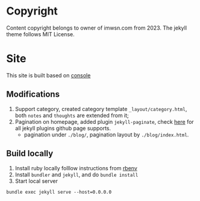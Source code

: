 # Copyright

Content copyright belongs to owner of imwsn.com from 2023. The jekyll theme follows MIT License.


# Site

This site is built based on [console](https://github.com/b2a3e8/jekyll-theme-console)

## Modifications

1. Support category, created category template `_layout/category.html`, both `notes` and `thoughts` are extended
from it;
2. Pagination on homepage, added plugin `jekyll-paginate`, check [here](https://pages.github.com/versions/) for all jekyll plugins github page supports.
   - pagination under `./blog/`, pagination layout by `./blog/index.html`.


## Build locally
1. Install ruby locally
   folllow instructions from [rbenv](https://github.com/rbenv/rbenv)
2. Install `bundler` and `jekyll`, and do `bundle install`
3. Start local server

```
bundle exec jekyll serve --host=0.0.0.0
```

